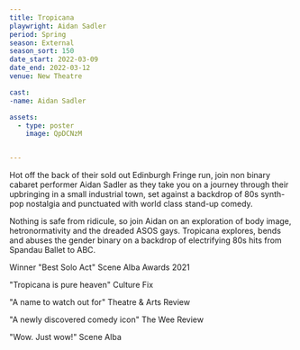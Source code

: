 ```yaml
---
title: Tropicana 
playwright: Aidan Sadler
period: Spring
season: External
season_sort: 150
date_start: 2022-03-09
date_end: 2022-03-12
venue: New Theatre

cast: 
-name: Aidan Sadler

assets:
  - type: poster
    image: QpDCNzM


---
```


Hot off the back of their sold out Edinburgh Fringe run, join non binary cabaret performer Aidan Sadler as they take you on a journey through their upbringing in a small industrial town, set against a backdrop of 80s synth-pop nostalgia and punctuated with world class stand-up comedy.

Nothing is safe from ridicule, so join Aidan on an exploration of body image, hetronormativity and the dreaded ASOS gays. Tropicana explores, bends and abuses the gender binary on a backdrop of electrifying 80s hits from Spandau Ballet to ABC.

Winner "Best Solo Act" Scene Alba Awards 2021

"Tropicana is pure heaven" Culture Fix
 
"A name to watch out for" Theatre & Arts Review
 
"A newly discovered comedy icon" The Wee Review
 
"Wow. Just wow!" Scene Alba

